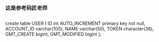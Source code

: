 ### 这是参考码匠老师

##
create table USER
(
	ID int AUTO_INCREMENT primary key not null,
	ACCOUNT_ID varchar(100),
	NAME varchar(50),
	TOKEN character(36),
	GMT_CREATE bigint,
	GMT_MODIFIED bigint
);

